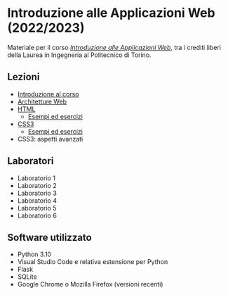 # Introduzione alle Applicazioni Web (2022/2023)

Materiale per il corso _[Introduzione alle Applicazioni Web](https://github.com/polito-iaw-2022)_, tra i crediti liberi della Laurea in Ingegneria al Politecnico di Torino.

## Lezioni

* [Introduzione al corso](./slide/00-intro.pdf)
* [Architetture Web](./slide/01-web-architectures.pdf)
* [HTML](./slide/02-html.pdf)
  * [Esempi ed esercizi](./esercizi/02-html/)
* [CSS3](./slide/03-css.pdf)
  * [Esempi ed esercizi](./esercizi/03-css/)
* CSS3: aspetti avanzati

## Laboratori
* Laboratorio 1
* Laboratorio 2
* Laboratorio 3
* Laboratorio 4
* Laboratorio 5
* Laboratorio 6

## Software utilizzato
* Python 3.10
* Visual Studio Code e relativa estensione per Python
* Flask
* SQLite
* Google Chrome o Mozilla Firefox (versioni recenti)
